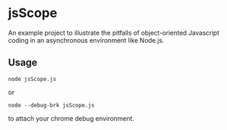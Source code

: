 jsScope
=====================================

An example project to illustrate the pitfalls of object-oriented Javascript coding in an asynchronous environment like Node.js.

Usage
-----------------
	node jsScope.js
	
or

	node --debug-brk jsScope.js
	
to attach your chrome debug environment.